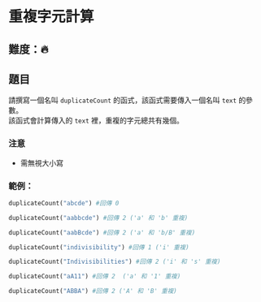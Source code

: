 # 重複字元計算

## 難度：🔥

## 題目
請撰寫一個名叫 `duplicateCount` 的函式，該函式需要傳入一個名叫 `text` 的參數。<br>
該函式會計算傳入的 `text` 裡，重複的字元總共有幾個。

### 注意
- 需無視大小寫

### 範例：
```python
duplicateCount("abcde") #回傳 0

duplicateCount("aabbcde") #回傳 2 ('a' 和 'b' 重複)

duplicateCount("aabBcde") #回傳 2 ('a' 和 'b/B' 重複)

duplicateCount("indivisibility") #回傳 1 ('i' 重複)

duplicateCount("Indivisibilities") #回傳 2 ('i' 和 's' 重複)

duplicateCount("aA11") #回傳 2  ('a' 和 '1' 重複)

duplicateCount("ABBA") #回傳 2 ('A' 和 'B' 重複)
```
